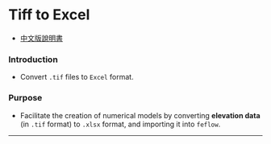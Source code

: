 # Tiff to Excel
* [中文版說明書](./README_%E4%B8%AD%E6%96%87.md)

### Introduction

* Convert `.tif` files to `Excel` format.

### Purpose

* Facilitate the creation of numerical models by converting **elevation data** (in `.tif` format) to `.xlsx` format, and importing it into `feflow`.

---
